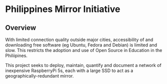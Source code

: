 # Philippines Mirror Initiative

## Overview

With limited connection quality outside major cities, accessibility of and downloading free software (eg Ubuntu, Fedora and Debian) is limited and slow. This restricts the adoption and use of Open Source in Education in the Philiipines.

This project seeks to deploy, maintain, quantify and document a network of inexpensive RaspberryPi 5s, each with a large SSD to act as a geographically-redundant mirror.
